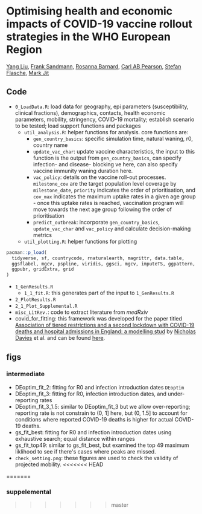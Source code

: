 # Optimising health and economic impacts of COVID-19 vaccine rollout strategies in the WHO European Region


[Yang Liu](https://github.com/yangclaraliu), [Frank Sandmann](https://github.com/FGSandmann), [Rosanna Barnard](https://github.com/rosannaclairebarnard), [Carl AB Pearson](https://github.com/pearsonca), [Stefan Flasche](https://github.com/StefanFlasche), [Mark Jit](https://www.lshtm.ac.uk/aboutus/people/jit.mark)
## Code
- `0_LoadData.R`: load data for geography, epi parameters (susceptibility, clinical fractions), demographics, contacts, health economic parameters, mobility, stringency, COVID-19 mortality; establish scenario to be tested; load support functions and packages
	- `util_analysis.R`: helper functions for analysis. core functions are:
		- `gen_country_basics`: specific simulation time, natural waning, r0, country name
		- `update_vac_char`: update vaccine characteristics, the input to this function is the output from `gen_country_basics`, can specify infection- and disease- blocking ve here, can also specify vaccine immunity waning duration here.
		- `vac_policy`: details on the vaccine roll-out processes. `milestone_cov` are the target population level coverage by `milestone_date`, `priority` indicates the order of prioritisation, and `cov_max` indicates the maximum uptake rates in a given age group - once this uptake rates is reached, vaccination program will move towards the next age group following the order of prioritisation 
		- `predict_outbreak`: incorporate `gen_country_basics`, `update_vac_char` and `vac_policy` and calculate decision-making metrics
	- `util_plotting.R`: helper functions for plotting
	
```r
pacman::p_load(
  tidyverse, sf, countrycode, rnaturalearth, magrittr, data.table,
  ggsflabel, mgcv, pspline, viridis, ggsci, mgcv, imputeTS, ggpattern,
  ggpubr, gridExtra, grid
)
```
- `1_GenResults.R`
  - `1_1_fit.R`: this generates part of the input to `1_GenResults.R`
-  `2_PlotResults.R`
  - `2_1_Plot_Supplemental.R` 
- `misc_LitRev.`: code to extract literature from *medRxiv*
- covid_for_fitting: this framework was developed for the paper titled [Association of tiered restrictions and a second lockdown with COVID-19 deaths and hospital admissions in England: a modelling stud](https://www.thelancet.com/journals/laninf/article/PIIS1473-3099(20)30984-1/fulltext) by [Nicholas Davies](https://github.com/nicholasdavies/covid-tiers) et al. and can be found [here](https://github.com/nicholasdavies/covid-tiers/tree/main/fitting/covidm_for_fitting).
## figs
### intermediate
- DEoptim_fit_2: fitting for R0 and infection introduction dates `DEoptim`
- DEoptim_fit_3: fitting for R0, infection introduction dates, and under-reporting rates
- DEoptim_fit_3_1.5: similar to DEoptim_fit_3 but we allow over-reporting; reporting rate is not constrain to (0, 1] here, but (0, 1.5] to account for conditions where reported COVID-19 deaths is higher for actual COVID-19 deaths. 
- gs_fit_best: fitting for R0 and infection introduction dates using exhaustive search; equal distance within ranges
- gs_fit_top49: similar to gs_fit_best, but examined the top 49 maximum liklihood to see if there's cases where peaks are missed.
- `check_setting.png`: these figures are used to check the validity of projected mobility.
<<<<<<< HEAD

=======
### suppelemental
>>>>>>> master
